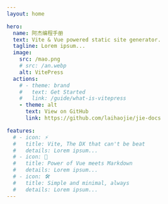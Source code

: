 ```yaml
---
layout: home

hero:
  name: 阿杰编程手册
  text: Vite & Vue powered static site generator.
  tagline: Lorem ipsum...
  image:
    src: /mao.png
    # src: /an.webp
    alt: VitePress
  actions:
    # - theme: brand
    #   text: Get Started
    #   link: /guide/what-is-vitepress
    - theme: alt
      text: View on GitHub
      link: https://github.com/laihaojie/jie-docs

features: 
  # - icon: ⚡️ 
  #   title: Vite, The DX that can't be beat 
  #   details: Lorem ipsum... 
  # - icon: 🖖 
  #   title: Power of Vue meets Markdown 
  #   details: Lorem ipsum... 
  # - icon: 🛠️ 
  #   title: Simple and minimal, always 
  #   details: Lorem ipsum...
---
```



<script setup>
import home from 'root/components/home.vue'
</script>

<home></home>

